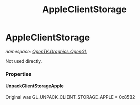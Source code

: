 ﻿---
title: AppleClientStorage
---

# AppleClientStorage
_namespace: [OpenTK.Graphics.OpenGL](N-OpenTK.Graphics.OpenGL.html)_

Not used directly.



### Properties

#### UnpackClientStorageApple
Original was GL_UNPACK_CLIENT_STORAGE_APPLE = 0x85B2

